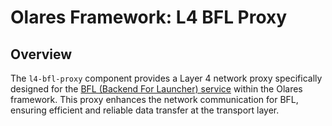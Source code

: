 # Olares Framework: L4 BFL Proxy

## Overview

The `l4-bfl-proxy` component provides a Layer 4 network proxy specifically designed for the [BFL (Backend For Launcher) service](../bfl) within the Olares framework. This proxy enhances the network communication for BFL, ensuring efficient and reliable data transfer at the transport layer.

